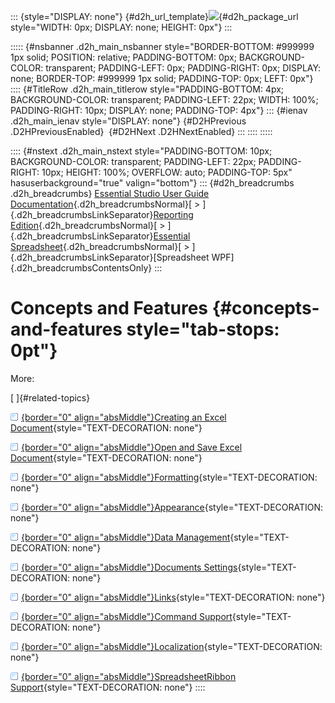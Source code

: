 ::: {style="DISPLAY: none"}
[](ms-xhelp:///?Id=d2h_url_template){#d2h_url_template}![](!package_url!){#d2h_package_url style="WIDTH: 0px; DISPLAY: none; HEIGHT: 0px"}
:::

::::: {#nsbanner .d2h_main_nsbanner style="BORDER-BOTTOM: #999999 1px solid; POSITION: relative; PADDING-BOTTOM: 0px; BACKGROUND-COLOR: transparent; PADDING-LEFT: 0px; PADDING-RIGHT: 0px; DISPLAY: none; BORDER-TOP: #999999 1px solid; PADDING-TOP: 0px; LEFT: 0px"}
:::: {#TitleRow .d2h_main_titlerow style="PADDING-BOTTOM: 4px; BACKGROUND-COLOR: transparent; PADDING-LEFT: 22px; WIDTH: 100%; PADDING-RIGHT: 10px; DISPLAY: none; PADDING-TOP: 4px"}
::: {#ienav .d2h_main_ienav style="DISPLAY: none"}
[](ms-xhelp:///?Id=54802a84-5899-45fe-a3b3-2c8035d9ea77){#D2HPrevious .D2HPreviousEnabled}  [](ms-xhelp:///?Id=716313db-c084-4aa6-8b72-f26c955d784f){#D2HNext .D2HNextEnabled}
:::
::::
:::::

:::: {#nstext .d2h_main_nstext style="PADDING-BOTTOM: 10px; BACKGROUND-COLOR: transparent; PADDING-LEFT: 22px; PADDING-RIGHT: 10px; HEIGHT: 100%; OVERFLOW: auto; PADDING-TOP: 5px" hasuserbackground="true" valign="bottom"}
::: {#d2h_breadcrumbs .d2h_breadcrumbs}
[Essential Studio User Guide Documentation](ms-xhelp:///?Id=12457748-09e3-4d74-a240-8e049cedf030){.d2h_breadcrumbsNormal}[ \> ]{.d2h_breadcrumbsLinkSeparator}[Reporting Edition](ms-xhelp:///?Id=027aa5b6-6676-4f93-ad23-c20e8c45792e){.d2h_breadcrumbsNormal}[ \> ]{.d2h_breadcrumbsLinkSeparator}[Essential Spreadsheet](ms-xhelp:///?Id=25812fa4-b4ea-4485-bbfb-30849a783142){.d2h_breadcrumbsNormal}[ \> ]{.d2h_breadcrumbsLinkSeparator}[Spreadsheet WPF]{.d2h_breadcrumbsContentsOnly}
:::

# Concepts and Features {#concepts-and-features style="tab-stops: 0pt"}

More:

[ ]{#related-topics}

[![](button.gif){border="0" align="absMiddle"}Creating an Excel Document](ms-xhelp:///?Id=716313db-c084-4aa6-8b72-f26c955d784f){style="TEXT-DECORATION: none"}

[![](button.gif){border="0" align="absMiddle"}Open and Save Excel Document](ms-xhelp:///?Id=4c6ae7a5-ee39-48f0-93cd-f2b5cac5a5dc){style="TEXT-DECORATION: none"}

[![](button.gif){border="0" align="absMiddle"}Formatting](ms-xhelp:///?Id=4e90ea82-008c-4140-b418-d8ddb44508f3){style="TEXT-DECORATION: none"}

[![](button.gif){border="0" align="absMiddle"}Appearance](ms-xhelp:///?Id=961c91b8-dbb0-4625-a7e1-6dd100e1ef21){style="TEXT-DECORATION: none"}

[![](button.gif){border="0" align="absMiddle"}Data Management](ms-xhelp:///?Id=78e4ac29-8fe3-4177-8fcf-346136f5791b){style="TEXT-DECORATION: none"}

[![](button.gif){border="0" align="absMiddle"}Documents Settings](ms-xhelp:///?Id=06184c00-a7b0-4bbb-b272-26c73865193a){style="TEXT-DECORATION: none"}

[![](button.gif){border="0" align="absMiddle"}Links](ms-xhelp:///?Id=4029fd39-09b3-4a9e-9c37-ad3ecbd8f139){style="TEXT-DECORATION: none"}

[![](button.gif){border="0" align="absMiddle"}Command Support](ms-xhelp:///?Id=7e8b1ade-5018-4b70-8820-b48d1ca6f479){style="TEXT-DECORATION: none"}

[![](button.gif){border="0" align="absMiddle"}Localization](ms-xhelp:///?Id=76919cd5-efa0-4127-bb85-2ebee459eac5){style="TEXT-DECORATION: none"}

[![](button.gif){border="0" align="absMiddle"}SpreadsheetRibbon Support](ms-xhelp:///?Id=7273e45e-4aa3-40b3-a99f-7c8522c4b4ba){style="TEXT-DECORATION: none"}
::::
